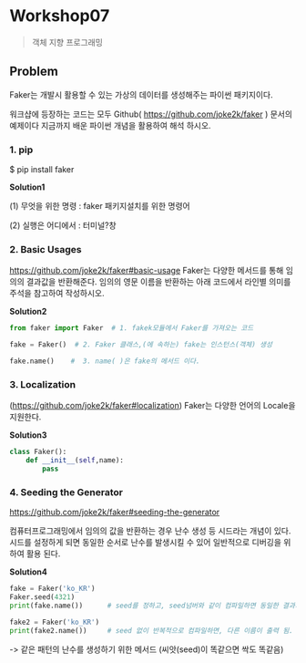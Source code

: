 # Workshop07

> 객체 지향 프로그래밍



## Problem

Faker는 개발시 활용할 수 있는 가상의 데이터를 생성해주는 파이썬 패키지이다.

워크샵에 등장하는 코드는 모두 Github( https://github.com/joke2k/faker ) 문서의 예제이다
지금까지 배운 파이썬 개념을 활용하여 해석 하시오.

### 1. pip

$ pip install faker

**Solution1**

(1)  무엇을 위한 명령 :  faker 패키지설치를 위한 명령어

(2) 실행은 어디에서  : 터미널?창



### 2.  Basic Usages
https://github.com/joke2k/faker#basic-usage
Faker는 다양한 메서드를 통해 임의의 결과값을 반환해준다. 임의의 영문 이름을 반환하는 아래 코드에서 라인별 의미를 주석을 참고하여 작성하시오.

**Solution2**

```python
from faker import Faker  # 1. fakek모듈에서 Faker를 가져오는 코드

fake = Faker()  # 2. Faker 클래스,(에 속하는) fake는 인스턴스(객체) 생성

fake.name()    #  3. name( )은 fake의 메서드 이다.
```



### 3. Localization

(https://github.com/joke2k/faker#localization) Faker는 다양한 언어의 Locale을 지원한다.

**Solution3**

```python
class Faker():
    def __init__(self,name):
        pass
```



### 4. Seeding the Generator

https://github.com/joke2k/faker#seeding-the-generator

컴퓨터프로그래밍에서 임의의 값을 반환하는 경우 난수 생성 등 시드라는 개념이 있다. 시드를
설정하게 되면 동일한 순서로 난수를 발생시킬 수 있어 일반적으로 디버깅을 위하여 활용 된다.

**Solution4**

```python
fake = Faker('ko_KR')  	
Faker.seed(4321)
print(fake.name())		# seed를 정하고, seed넘버와 같이 컴파일하면 동일한 결과가 나옴.
```

```python
fake2 = Faker('ko_KR')
print(fake2.name())		# seed 없이 반복적으로 컴파일하면, 다른 이름이 출력 됨.
```

-> 같은 패턴의 난수를 생성하기 위한 메서드 (씨앗(seed)이 똑같으면 싹도 똑같음)